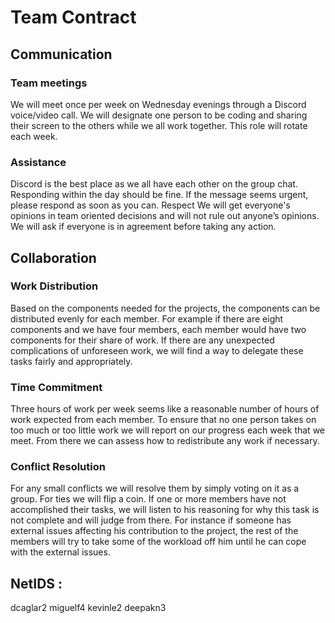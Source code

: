 
# Team Contract

## Communication
### Team meetings
We will meet once per week on Wednesday evenings through a Discord voice/video call. We will designate one person to be coding and sharing their screen to the others while we all work together. This role will rotate each week.
### Assistance
Discord is the best place as we all have each other on the  group chat. Responding within the day should be fine. If the message seems urgent, please respond as soon as you can.
Respect
We will get everyone's opinions in team oriented decisions and will not rule out anyone’s opinions. We will ask if everyone is in agreement before taking any action. 

## Collaboration
### Work Distribution
Based on the components needed for the projects, the components can be distributed evenly for each member. For example if there are eight components and we have four members, each member would have two components for their share of work. If there are any unexpected complications of unforeseen work, we will find a way to delegate these tasks fairly and appropriately. 
### Time Commitment
Three hours of work per week seems like a reasonable number of hours of work expected from each member. To ensure that no one person takes on too much or too little work we will report on our progress each week that we meet. From there we can assess how to redistribute any work if necessary.
### Conflict Resolution
For any small conflicts we will resolve them by simply voting on it as a group. For ties we will flip a coin. If one or more members have not accomplished their tasks, we will listen to his reasoning for why this task is not complete and will judge from there. For instance if someone has external issues affecting his contribution to the project, the rest of the members will try to take some of the workload off him until he can cope with the external issues. 

## NetIDS : 

dcaglar2
miguelf4
kevinle2
deepakn3



